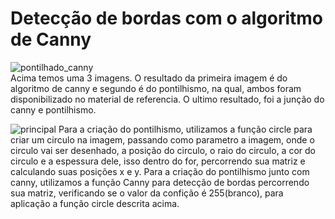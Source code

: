 # Detecção de bordas com o algoritmo de Canny

![pontilhado_canny](https://user-images.githubusercontent.com/42754908/143772396-e9fc7c78-d508-454e-994a-5e46adac524c.png)<br>
Acima temos uma 3 imagens. O resultado da primeira imagem é do algoritmo de canny e segundo é do  pontilhismo, na qual, ambos foram disponibilizado no material de referencia.
O ultimo resultado, foi a junção do canny e pontilhismo.

![principal](https://user-images.githubusercontent.com/42754908/143956836-81bee379-c99d-4c40-ae65-e73dfb7a0694.png)
Para a criação do pontilhismo, utilizamos a função circle para criar um circulo na imagem, passando como parametro a imagem, onde o circulo vai ser desenhado, a posição do
circulo, o raio do circulo, a cor do circulo e a espessura dele, isso dentro do for, percorrendo sua matriz e calculando suas posições x e y.
Para a criação do pontilhismo junto com canny, utilizamos a função Canny para detecção de bordas percorrendo sua matriz, verificando se o valor da confição é 255(branco),
para aplicação a função circle descrita acima.
